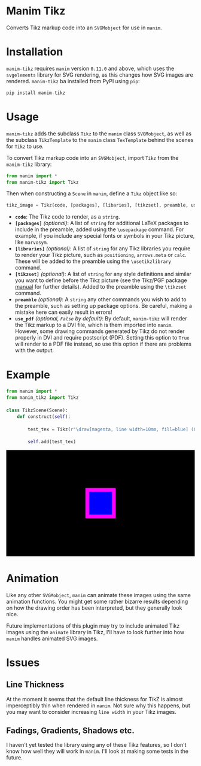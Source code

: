 # Manim Tikz

Converts Tikz markup code into an `SVGMobject` for use in `manim`.

# Installation

`manim-tikz` requires `manim` version `0.11.0` and above, which uses the `svgelements` library for SVG rendering, as this changes how SVG images are rendered. `manim-tikz` ba installed from PyPI using `pip`:

```py
pip install manim-tikz
```

# Usage

`manim-tikz` adds the subclass `Tikz` to the `manim` class `SVGMobject`, as well as the subclass `TikzTemplate` to the `manim` class `TexTemplate` behind the scenes for `Tikz` to use.

To convert Tikz markup code into an `SVGMobject`, import `Tikz` from the `manim-tikz` library:

```py
from manim import *
from manim-tikz import Tikz
```

Then when constructing a `Scene` in `manim`, define a `Tikz` object like so:

```py
tikz_image = Tikz(code, [packages], [libaries], [tikzset], preamble, use_pdf)
```

- **`code`**: The Tikz code to render, as a `string`.
- **`[packages]`** *(optional)*: A list of `string` for additional LaTeX packages to include in the preamble, added using the `\usepackage` command. For example, if you include any special fonts or symbols in your Tikz picture, like `marvosym`.
- **`[libraries]`** *(optional)*: A list of `string` for any Tikz libraries you require to render your Tikz picture, such as `positioning`, `arrows.meta` or `calc`. These will be added to the preamble using the `\usetikzlibrary` command.
- **`[tikzset]`** *(optional)*: A list of `string` for any style definitions and similar you want to define before the Tikz picture (see the Tikz/PGF package [manual](https://tikz.dev]) for further details). Added to the preamble using the `\tikzset` command.
- **`preamble`** *(optional)*: A `string` any other commands you wish to add to the preamble, such as setting up package options. Be careful, making a mistake here can easily result in errors!
- **`use_pdf`** *(optional, `False` by default)*: By default, `manim-tikz` will render the Tikz markup to a DVI file, which is them imported into `manim`. However, some drawing commands generated by Tikz do not render properly in DVI and require postscript (PDF). Setting this option to `True` will render to a PDF file instead, so use this option if there are problems with the output.

# Example

```py
from manim import *
from manim_tikz import Tikz

class TikzScene(Scene):
    def construct(self):

        test_tex = Tikz(r"\draw[magenta, line width=10mm, fill=blue] (0,0) rectangle(1,1);", use_pdf=False)

        self.add(test_tex)
```

![manim-tikz](/media/images/example/TikzScene_ManimCE_v0.16.0.post0.png)

# Animation

Like any other `SVGMobject`, `manim` can animate these images using the same animation functions. You might get some rather bizarre results depending on how the drawing order has been interpreted, but they generally look nice. 

Future implementations of this plugin may try to include animated Tikz images using the `animate` library in Tikz, I'll have to look further into how `manim` handles animated SVG images.

# Issues

## Line Thickness

At the moment it seems that the default line thickness for TikZ is almost imperceptibly thin when rendered in `manim`. Not sure why this happens, but you may want to consider increasing `line width` in your Tikz images.

## Fadings, Gradients, Shadows etc.

I haven't yet tested the library using any of these Tikz features, so I don't know how well they will work in `manim`. I'll look at making some tests in the future.

